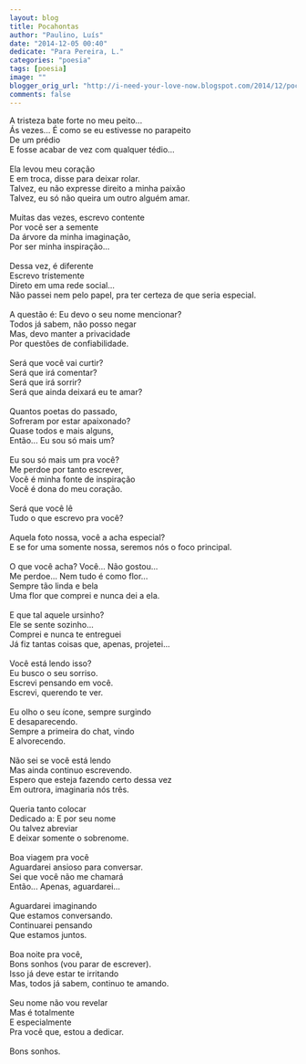 ```yaml
---
layout: blog
title: Pocahontas
author: "Paulino, Luís"
date: "2014-12-05 00:40"
dedicate: "Para Pereira, L."
categories: "poesia"
tags: [poesia]
image: ""
blogger_orig_url: "http://i-need-your-love-now.blogspot.com/2014/12/pocahontas.html"
comments: false
---
```


A tristeza bate forte no meu peito...\
Ás vezes... É como se eu estivesse no parapeito\
De um prédio\
E fosse acabar de vez com qualquer tédio...\
\
Ela levou meu coração\
E em troca, disse para deixar rolar.\
Talvez, eu não expresse direito a minha paixão\
Talvez, eu só não queira um outro alguém amar.\
\
Muitas das vezes, escrevo contente\
Por você ser a semente\
Da árvore da minha imaginação,\
Por ser minha inspiração...\
\
Dessa vez, é diferente\
Escrevo tristemente\
Direto em uma rede social...\
Não passei nem pelo papel, pra ter certeza de que seria especial.\
\
A questão é: Eu devo o seu nome mencionar?\
Todos já sabem, não posso negar\
Mas, devo manter a privacidade\
Por questões de confiabilidade.\
\
Será que você vai curtir?\
Será que irá comentar?\
Será que irá sorrir?\
Será que ainda deixará eu te amar?\
\
Quantos poetas do passado,\
Sofreram por estar apaixonado?\
Quase todos e mais alguns,\
Então... Eu sou só mais um?\
\
Eu sou só mais um pra você?\
Me perdoe por tanto escrever,\
Você é minha fonte de inspiração\
Você é dona do meu coração.\
\
Será que você lê\
Tudo o que escrevo pra você?\
\
Aquela foto nossa, você a acha especial?\
E se for uma somente nossa, seremos nós o foco principal.\
\
O que você acha? Você... Não gostou...\
Me perdoe... Nem tudo é como flor...\
Sempre tão linda e bela\
Uma flor que comprei e nunca dei a ela.\
\
E que tal aquele ursinho?\
Ele se sente sozinho...\
Comprei e nunca te entreguei\
Já fiz tantas coisas que, apenas, projetei...\
\
Você está lendo isso?\
Eu busco o seu sorriso.\
Escrevi pensando em você.\
Escrevi, querendo te ver.\
\
Eu olho o seu ícone, sempre surgindo\
E desaparecendo.\
Sempre a primeira do chat, vindo\
E alvorecendo.\
\
Não sei se você está lendo\
Mas ainda continuo escrevendo.\
Espero que esteja fazendo certo dessa vez\
Em outrora, imaginaria nós três.\
\
Queria tanto colocar\
Dedicado a: E por seu nome\
Ou talvez abreviar\
E deixar somente o sobrenome.\
\
Boa viagem pra você\
Aguardarei ansioso para conversar.\
Sei que você não me chamará\
Então... Apenas, aguardarei...\
\
Aguardarei imaginando\
Que estamos conversando.\
Continuarei pensando\
Que estamos juntos.\
\
Boa noite pra você,\
Bons sonhos (vou parar de escrever).\
Isso já deve estar te irritando\
Mas, todos já sabem, continuo te amando.\
\
Seu nome não vou revelar\
Mas é totalmente\
E especialmente\
Pra você que, estou a dedicar.\
\
Bons sonhos.
